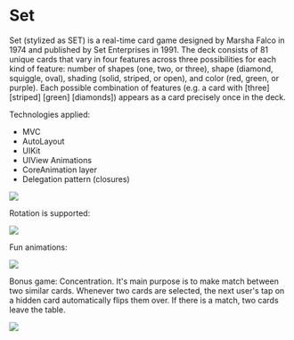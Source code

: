 # Set

Set (stylized as SET) is a real-time card game designed by Marsha Falco in 1974 and published by Set Enterprises in 1991. 
The deck consists of 81 unique cards that vary in four features across three possibilities for each kind of feature:
number of shapes (one, two, or three), 
shape (diamond, squiggle, oval), 
shading (solid, striped, or open), 
and color (red, green, or purple).
Each possible combination of features (e.g. a card with [three] [striped] [green] [diamonds]) appears as a card precisely once in the deck.


Technologies applied:
* MVC
* AutoLayout
* UIKit
* UIView Animations
* CoreAnimation layer
* Delegation pattern (closures)

![](https://media.giphy.com/media/mCtQsQlWUeaeuZjHVx/giphy.gif)

Rotation is supported:

![](https://media.giphy.com/media/fXbeiZxarImpOrQdKm/giphy.gif)

Fun animations:

![](https://media.giphy.com/media/UUzbn1oHOrem38WH5U/giphy.gif)

Bonus game: Concentration. It's main purpose is to make match between two similar cards. Whenever two cards are selected,
the next user's tap on a hidden card automatically flips them over. If there is a match, two cards leave the table.

![](https://media.giphy.com/media/fxYuLp9zczrZQ0EtvG/giphy.gif)
